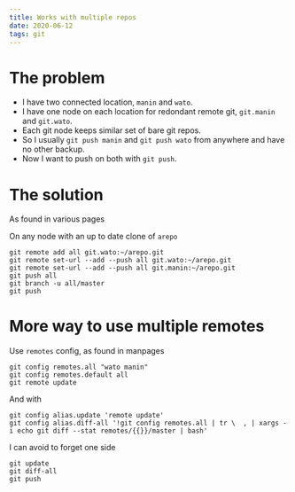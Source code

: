 ```yaml
---
title: Works with multiple repos
date: 2020-06-12
tags: git
---
```


# The problem

- I have two connected location, `manin` and `wato`.
- I have one node on each location for redondant remote git,
  `git.manin` and `git.wato`.
- Each git node keeps similar set of bare git repos.
- So I usually `git push manin` and `git push wato` from anywhere and
  have no other backup.
- Now I want to push on both with `git push`.

# The solution

As found in various pages

On any node with an up to date clone of `arepo`

```
git remote add all git.wato:~/arepo.git
git remote set-url --add --push all git.wato:~/arepo.git
git remote set-url --add --push all git.manin:~/arepo.git
git push all
git branch -u all/master
git push
```

# More way to use multiple remotes

Use `remotes` config, as found in manpages

```
git config remotes.all "wato manin"
git config remotes.default all
git remote update
```

And with

```
git config alias.update 'remote update'
git config alias.diff-all '!git config remotes.all | tr \  , | xargs -i echo git diff --stat remotes/{{}}/master | bash'
```

I can avoid to forget one side

```
git update
git diff-all
git push
```
